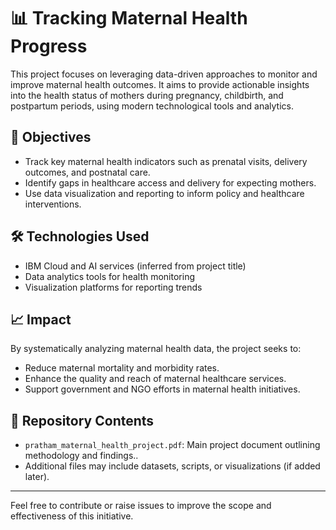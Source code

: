 # 📊 Tracking Maternal Health Progress

This project focuses on leveraging data-driven approaches to monitor and improve maternal health outcomes. It aims to provide actionable insights into the health status of mothers during pregnancy, childbirth, and postpartum periods, using modern technological tools and analytics.

## 🧠 Objectives

- Track key maternal health indicators such as prenatal visits, delivery outcomes, and postnatal care.
- Identify gaps in healthcare access and delivery for expecting mothers.
- Use data visualization and reporting to inform policy and healthcare interventions.

## 🛠️ Technologies Used

- IBM Cloud and AI services (inferred from project title)
- Data analytics tools for health monitoring
- Visualization platforms for reporting trends

## 📈 Impact

By systematically analyzing maternal health data, the project seeks to:
- Reduce maternal mortality and morbidity rates.
- Enhance the quality and reach of maternal healthcare services.
- Support government and NGO efforts in maternal health initiatives.

## 📂 Repository Contents

- `pratham_maternal_health_project.pdf`: Main project document outlining methodology and findings..
- Additional files may include datasets, scripts, or visualizations (if added later).

---

Feel free to contribute or raise issues to improve the scope and effectiveness of this initiative.
